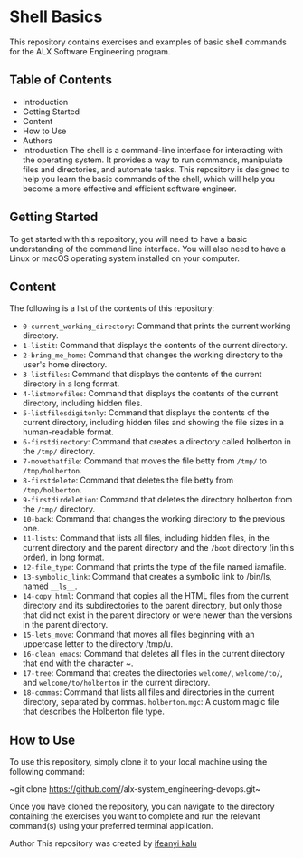 # Shell Basics
This repository contains exercises and examples of basic shell commands for the ALX Software Engineering program.

## Table of Contents
* Introduction
* Getting Started
* Content
* How to Use
* Authors
* Introduction
The shell is a command-line interface for interacting with the operating system. It provides a way to run commands, manipulate files and directories, and automate tasks. This repository is designed to help you learn the basic commands of the shell, which will help you become a more effective and efficient software engineer.

## Getting Started
To get started with this repository, you will need to have a basic understanding of the command line interface. You will also need to have a Linux or macOS operating system installed on your computer.

## Content
The following is a list of the contents of this repository:

* `0-current_working_directory`: Command that prints the current working directory.
* `1-listit`: Command that displays the contents of the current directory.
* `2-bring_me_home`: Command that changes the working directory to the user's home directory.
* `3-listfiles`: Command that displays the contents of the current directory in a long format.
* `4-listmorefiles`: Command that displays the contents of the current directory, including hidden files.
* `5-listfilesdigitonly`: Command that displays the contents of the current directory, including hidden files and showing the file sizes in a human-readable format.
* `6-firstdirectory`: Command that creates a directory called holberton in the `/tmp/` directory.
* `7-movethatfile`: Command that moves the file betty from `/tmp/` to `/tmp/holberton`.
* `8-firstdelete`: Command that deletes the file betty from `/tmp/holberton`.
* `9-firstdirdeletion`: Command that deletes the directory holberton from the `/tmp/` directory.
* `10-back`: Command that changes the working directory to the previous one.
* `11-lists`: Command that lists all files, including hidden files, in the current directory and the parent directory and the `/boot` directory (in this order), in long format.
* `12-file_type`: Command that prints the type of the file named iamafile.
* `13-symbolic_link`: Command that creates a symbolic link to /bin/ls, named `__ls__`.
* `14-copy_html`: Command that copies all the HTML files from the current directory and its subdirectories to the parent directory, but only those that did not exist in the parent directory or were newer than the versions in the parent directory.
* `15-lets_move`: Command that moves all files beginning with an uppercase letter to the directory /tmp/u.
* `16-clean_emacs`: Command that deletes all files in the current directory that end with the character ~.
* `17-tree`: Command that creates the directories `welcome/`, `welcome/to/`, and `welcome/to/holberton` in the current directory.
* `18-commas`: Command that lists all files and directories in the current directory, separated by commas.
`holberton.mgc`: A custom magic file that describes the Holberton file type.

## How to Use
To use this repository, simply clone it to your local machine using the following command:

~git clone https://github.com/<username>/alx-system_engineering-devops.git~

Once you have cloned the repository, you can navigate to the directory containing the exercises you want to complete and run the relevant command(s) using your preferred terminal application.

Author
This repository was created by [ifeanyi kalu](https://github.com/fazzy12)
